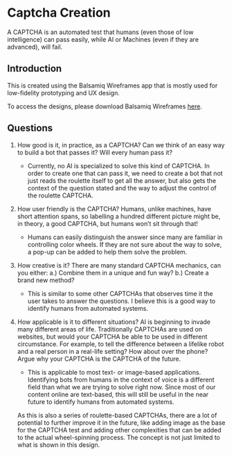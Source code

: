 # Captcha Creation
A CAPTCHA is an automated test that humans (even those of low intelligence) can pass easily, while AI or Machines (even if they are advanced), will fail.

## Introduction
This is created using the Balsamiq Wireframes app that is mostly used for low-fidelity prototyping and UX design.

To access the designs, please download Balsamiq Wireframes [here](https://balsamiq.com/wireframes/desktop/).

## Questions
1.  How good is it, in practice, as a CAPTCHA? Can we think of an easy way to build a bot that passes it? Will every human pass it?

    - Currently, no AI is specialized to solve this kind of CAPTCHA. In order to create one that can pass it, we need to create a bot that not just reads the roulette itself to get all the answer, but also gets the context of the question stated and the way to adjust the control of the roulette CAPTCHA.
    

2.  How user friendly is the CAPTCHA? Humans, unlike machines, have short attention spans, so labelling a hundred different picture might be, in theory, a good CAPTCHA, but humans won’t sit through that!

    - Humans can easily distinguish the answer since many are familiar in controlling color wheels. If they are not sure about the way to solve, a pop-up can be added to help them solve the problem.
    
  
3. How creative is it? There are many standard CAPTCHA mechanics, can you either:
	 a.) Combine them in a unique and fun way? b.) Create a brand new method?
     
     - This is similar to some other CAPTCHAs that observes time it the user takes to answer the questions. I believe this is a good way to identify humans from automated systems.
    

4.  How applicable is it to different situations? AI is beginning to invade many different areas of life. Traditionally CAPTCHAs are used on websites, but would your CAPTCHA be able to be used in different circumstance. For example, to tell the difference between a lifelike robot and a real person in a real-life setting? How about over the phone? Argue why your CAPTCHA is the CAPTCHA of the future.

    - This is applicable to most text- or image-based applications. Identifying bots from humans in the context of voice is a different field than what we are trying to solve right now. Since most of our content online are text-based, this will still be useful in the near future to identify humans from automated systems.
    
    As this is also a series of roulette-based CAPTCHAs, there are a lot of potential to further improve it in the future, like adding image as the base for the CAPTCHA test and adding other complexities that can be added to the actual wheel-spinning process. The concept is not just limited to what is shown in this design.

